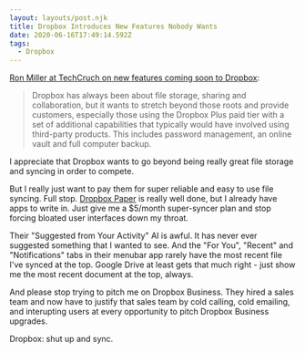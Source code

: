 ```yaml
---
layout: layouts/post.njk
title: Dropbox Introduces New Features Nobody Wants
date: 2020-06-16T17:49:14.592Z
tags:
  - Dropbox
---
```

[Ron Miller at TechCruch on new features coming soon to Dropbox](https://techcrunch.com/2020/06/16/dropbox-introduces-slew-of-new-features-for-business-and-home-users/):

> Dropbox has always been about file storage, sharing and collaboration, but it wants to stretch beyond those roots and provide customers, especially those using the Dropbox Plus paid tier with a set of additional capabilities that typically would have involved using third-party products. This includes password management, an online vault and full computer backup.

I appreciate that Dropbox wants to go beyond being really great file storage and syncing in order to compete.

But I really just want to pay them for super reliable and easy to use file syncing. Full stop. [Dropbox Paper](https://www.dropbox.com/paper) is really well done, but I already have apps to write in. Just give me a $5/month super-syncer plan and stop forcing bloated user interfaces down my throat.

Their "Suggested from Your Activity" AI is awful. It has never ever suggested something that I wanted to see. And the "For You", "Recent" and "Notifications" tabs in their menubar app rarely have the most recent file I've synced at the top. Google Drive at least gets that much right - just show me the most recent document at the top, always.

And please stop trying to pitch me on Dropbox Business. They hired a sales team and now have to justify that sales team by cold calling, cold emailing, and interupting users at every opportunity to pitch Dropbox Business upgrades.

Dropbox: shut up and sync.